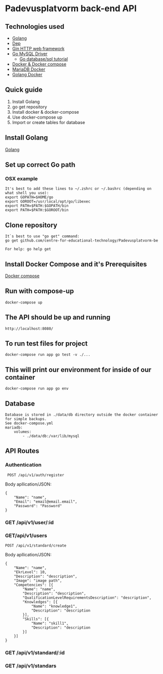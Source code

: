 # Padevusplatvorm back-end API

## Technologies used

* [Golang](https://golang.org/)
* [Dep](https://github.com/golang/dep)
* [Gin HTTP web framework](https://gin-gonic.github.io/gin/)
* [Go MySQL Driver](https://github.com/go-sql-driver/mysql)
  * [Go database/sql tutorial](http://go-database-sql.org/index.html)
* [Docker & Docker compose](https://www.docker.com/)
* [MariaDB Docker](https://hub.docker.com/_/mariadb/)
* [Golang Docker](https://hub.docker.com/_/golang/)

## Quick guide

1. Install Golang
2. go get repository
3. Install docker & docker-compose
4. Use docker-compose up
5. Import or create tables for database

## Install Golang

[Golang](https://golang.org/)

## Set up correct Go path

### OSX example

    It's best to add these lines to ~/.zshrc or ~/.bashrc (depending on what shell you use):
    export GOPATH=$HOME/go
    export GOROOT=/usr/local/opt/go/libexec
    export PATH=$PATH:$GOPATH/bin
    export PATH=$PATH:$GOROOT/bin

## Clone repository

    It`s best to use "go get" command:
    go get github.com/centre-for-educational-technology/Padevusplatvorm-be

    For help: go help get

## Install Docker Compose and it's Prerequisites

[Docker compose](https://docs.docker.com/compose/install/)

## Run with compose-up

    docker-compose up

## The API should be up and running

    http://localhost:8080/

## To run test files for project

    docker-compose run app go test -v ./...

## This will print our environment for inside of our container

    docker-compose run app go env

## Database

    Database is stored in ./data/db directory outside the docker container for simple backups.
    See docker-compose.yml
    mariadb:
        volumes:
            - ./data/db:/var/lib/mysql

## API Routes

### Authentication

     POST /api/v1/auth/register

Body apllication/JSON:

    {
        "Name": "name",
        "Email": "email@email.email",
        "Password": "Password"
    }

### GET /api/v1/user/:id

### GET/api/v1/users

    POST /api/v1/standard/create

Body apllication/JSON:

    {
        "Name": "name",
        "EkrLevel": 10,
        "Description": "description",
        "Image": "image path",
        "Competencies": [{
            "Name": "name",
            "Description": "description",
            "QualificationLevelRequirementsDescription": "description",
            "Knowledges": [{
                "Name": "knowledge1",
                "Description": "description
            }],
            "Skills": [{
                "Name": "skill1",
                "Description": "description
            }]
        }]
    }

### GET /api/v1/standard/:id

### GET /api/v1/standars